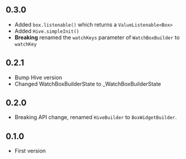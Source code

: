 ## 0.3.0
- Added `box.listenable()` which returns a `ValueListenable<Box>`
- Added `Hive.simpleInit()`
- **Breaking** renamed the `watchKeys` parameter of `WatchBoxBuilder` to `watchKey`

## 0.2.1
- Bump Hive version
- Changed WatchBoxBuilderState to _WatchBoxBuilderState

## 0.2.0
- Breaking API change, renamed `HiveBuilder` to `BoxWidgetBuilder`.

## 0.1.0
- First version
